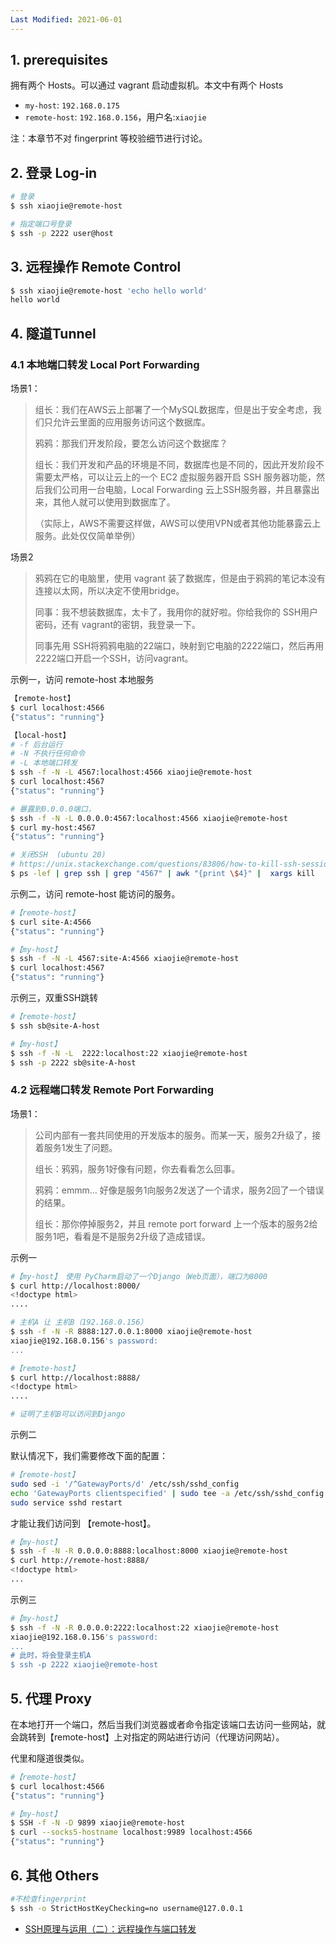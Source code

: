 ```yaml
---
Last Modified: 2021-06-01
---
```


## 1. prerequisites

拥有两个 Hosts。可以通过 vagrant 启动虚拟机。本文中有两个 Hosts

- `my-host`: `192.168.0.175`
- `remote-host`: `192.168.0.156`，用户名:`xiaojie`

注：本章节不对 fingerprint 等校验细节进行讨论。

## 2. 登录 Log-in 

```bash
# 登录
$ ssh xiaojie@remote-host

# 指定端口号登录
$ ssh -p 2222 user@host
```

## 3. 远程操作 Remote Control

```bash
$ ssh xiaojie@remote-host 'echo hello world'
hello world
```

## 4. 隧道Tunnel 

### 4.1 本地端口转发 Local Port Forwarding

场景1：

> 组长：我们在AWS云上部署了一个MySQL数据库，但是出于安全考虑，我们只允许云里面的应用服务访问这个数据库。
>
> 鸦鸦：那我们开发阶段，要怎么访问这个数据库？
>
> 组长：我们开发和产品的环境是不同，数据库也是不同的，因此开发阶段不需要太严格，可以让云上的一个 EC2 虚拟服务器开启 SSH 服务器功能，然后我们公司用一台电脑，Local Forwarding 云上SSH服务器，并且暴露出来，其他人就可以使用到数据库了。
>
> （实际上，AWS不需要这样做，AWS可以使用VPN或者其他功能暴露云上服务。此处仅仅简单举例）

场景2

> 鸦鸦在它的电脑里，使用 vagrant 装了数据库，但是由于鸦鸦的笔记本没有连接以太网，所以决定不使用bridge。
>
> 同事：我不想装数据库，太卡了，我用你的就好啦。你给我你的 SSH用户密码，还有 vagrant的密钥，我登录一下。
>
> 同事先用 SSH将鸦鸦电脑的22端口，映射到它电脑的2222端口，然后再用2222端口开启一个SSH，访问vagrant。

示例一，访问 remote-host 本地服务

```bash
【remote-host】
$ curl localhost:4566
{"status": "running"}
```

```bash
【local-host】
# -f 后台运行
# -N 不执行任何命令
# -L 本地端口转发
$ ssh -f -N -L 4567:localhost:4566 xiaojie@remote-host 
$ curl localhost:4567
{"status": "running"}

# 暴露到0.0.0.0端口，
$ ssh -f -N -L 0.0.0.0:4567:localhost:4566 xiaojie@remote-host
$ curl my-host:4567
{"status": "running"}

# 关闭SSH  (ubuntu 20)
# https://unix.stackexchange.com/questions/83806/how-to-kill-ssh-session-that-was-started-with-the-f-option-run-in-background
$ ps -lef | grep ssh | grep "4567" | awk "{print \$4}" |  xargs kill
```

示例二，访问 remote-host 能访问的服务。

```bash
#【remote-host】
$ curl site-A:4566
{"status": "running"}
```

```bash
#【my-host】
$ ssh -f -N -L 4567:site-A:4566 xiaojie@remote-host
$ curl localhost:4567
{"status": "running"}
```

示例三，双重SSH跳转

```bash
#【remote-host】
$ ssh sb@site-A-host
```

```bash
#【my-host】
$ ssh -f -N -L  2222:localhost:22 xiaojie@remote-host
$ ssh -p 2222 sb@site-A-host
```

### 4.2 远程端口转发 Remote Port Forwarding

场景1：

> 公司内部有一套共同使用的开发版本的服务。而某一天，服务2升级了，接着服务1发生了问题。
>
> 组长：鸦鸦，服务1好像有问题，你去看看怎么回事。
>
> 鸦鸦：emmm... 好像是服务1向服务2发送了一个请求，服务2回了一个错误的结果。
>
> 组长：那你停掉服务2，并且 remote port forward 上一个版本的服务2给服务1吧，看看是不是服务2升级了造成错误。

示例一

```bash
#【my-host】 使用 PyCharm启动了一个Django（Web页面），端口为8000
$ curl http://localhost:8000/
<!doctype html>
....

# 主机A 让 主机B（192.168.0.156）
$ ssh -f -N -R 8888:127.0.0.1:8000 xiaojie@remote-host
xiaojie@192.168.0.156's password:
...
```

```bash
#【remote-host】
$ curl http://localhost:8888/
<!doctype html>
....

# 证明了主机B可以访问到Django
```

示例二

默认情况下，我们需要修改下面的配置：

```bash
#【remote-host】
sudo sed -i '/^GatewayPorts/d' /etc/ssh/sshd_config 
echo 'GatewayPorts clientspecified' | sudo tee -a /etc/ssh/sshd_config
sudo service sshd restart
```

才能让我们访问到 【remote-host】。

```bash
#【my-host】
$ ssh -f -N -R 0.0.0.0:8888:localhost:8000 xiaojie@remote-host
$ curl http://remote-host:8888/
<!doctype html>
...
```

示例三

```bash
#【my-host】
$ ssh -f -N -R 0.0.0.0:2222:localhost:22 xiaojie@remote-host
xiaojie@192.168.0.156's password:
...
# 此时，将会登录主机A
$ ssh -p 2222 xiaojie@remote-host

```

## 5. 代理 Proxy

在本地打开一个端口，然后当我们浏览器或者命令指定该端口去访问一些网站，就会跳转到【remote-host】上对指定的网站进行访问（代理访问网站）。

代里和隧道很类似。

```bash
#【remote-host】
$ curl localhost:4566
{"status": "running"}
```

```bash
#【my-host】
$ SSH -f -N -D 9899 xiaojie@remote-host
$ curl --socks5-hostname localhost:9989 localhost:4566
{"status": "running"}
```

## 6. 其他 Others

```bash
#不检查fingerprint
$ ssh -o StrictHostKeyChecking=no username@127.0.0.1 
```





- [SSH原理与运用（二）：远程操作与端口转发](http://www.ruanyifeng.com/blog/2011/12/ssh_port_forwarding.html)

